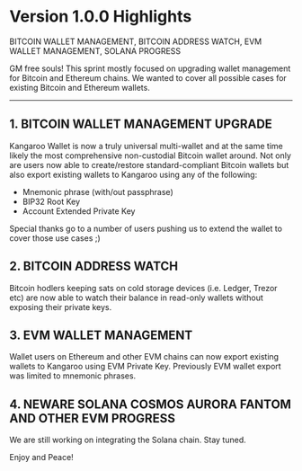 # Version 1.0.0 Highlights

BITCOIN WALLET MANAGEMENT, BITCOIN ADDRESS WATCH, EVM WALLET MANAGEMENT, SOLANA PROGRESS

GM free souls! This sprint mostly focused on upgrading wallet management for Bitcoin and Ethereum chains. We wanted to cover all possible cases for existing Bitcoin and Ethereum wallets.

---

## 1. BITCOIN WALLET MANAGEMENT UPGRADE

Kangaroo Wallet is now a truly universal multi-wallet and at the same time likely the most comprehensive non-custodial Bitcoin wallet around. Not only are users now able to create/restore standard-compliant Bitcoin wallets but also export existing wallets to Kangaroo using any of the following:

- Mnemonic phrase (with/out passphrase)
- BIP32 Root Key
- Account Extended Private Key

Special thanks go to a number of users pushing us to extend the wallet to cover those use cases ;)

## 2. BITCOIN ADDRESS WATCH

Bitcoin hodlers keeping sats on cold storage devices (i.e. Ledger, Trezor etc) are now able to watch their balance in read-only wallets without exposing their private keys.

## 3. EVM WALLET MANAGEMENT

Wallet users on Ethereum and other EVM chains can now export existing wallets to Kangaroo using EVM Private Key. Previously EVM wallet export was limited to mnemonic phrases.

## 4. NEWARE SOLANA COSMOS AURORA FANTOM AND OTHER EVM PROGRESS

We are still working on integrating the Solana chain. Stay tuned.

Enjoy and Peace!
